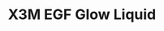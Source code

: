 ---
title: X3M EGF Glow Liquid
description: >-
  En toner som reducerar hyperpigmenteringar och ger lyster till en glåmig hud.
  Förutom en hög andel fuktgivande lågmolekylär hyaluronsyra innehåller den även
  ingredienser som jämnar ut hudtonen och hämmar uppkomsten av nya
  pigmenteringar. Peptider stimulerar kollagenproduktionen för en fastare hud.
image: /images/produkter/image13.jpg
shop_link: 'https://www.beauty-bar.se/partner/pipers-hudvard/?add-to-cart=1605'
info_link: 'https://www.beauty-bar.se/produkt/x3megf-glow-liquid-100ml/'
pris: '295:-'
category: Toner
---
